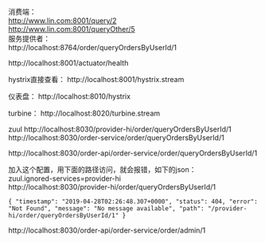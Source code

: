 消费端：<br/>
http://www.lin.com:8001/query/2 <br/>
http://www.lin.com:8001/queryOther/5 <br/>
服务提供者：<br/>
http://localhost:8764/order/queryOrdersByUserId/1

http://localhost:8001/actuator/health

hystrix直接查看：
http://localhost:8001/hystrix.stream

仪表盘：
http://localhost:8010/hystrix

turbine：
http://localhost:8020/turbine.stream

zuul
http://localhost:8030/provider-hi/order/queryOrdersByUserId/1 <br/>
http://localhost:8030/order-service/order/queryOrdersByUserId/1

http://localhost:8030/order-api/order-service/order/queryOrdersByUserId/1

加入这个配置，用下面的路径访问，就会报错，如下的json：<br/>
zuul.ignored-services=provider-hi <br/>
http://localhost:8030/provider-hi/order/queryOrdersByUserId/1

`{
    "timestamp": "2019-04-28T02:26:48.307+0000",
    "status": 404,
    "error": "Not Found",
    "message": "No message available",
    "path": "/provider-hi/order/queryOrdersByUserId/1"
}`

http://localhost:8030/order-api/order-service/order/admin/1